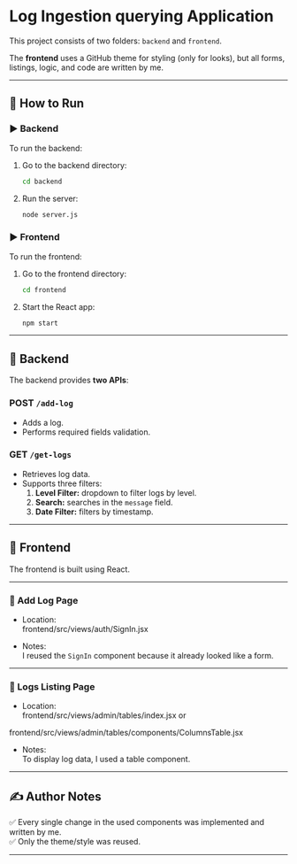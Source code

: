 # Log Ingestion querying Application

This project consists of two folders: `backend` and `frontend`.

The **frontend** uses a GitHub theme for styling (only for looks), but all forms, listings, logic, and code are written by me.

---

## 🚀 How to Run

### ▶️ Backend

To run the backend:

1. Go to the backend directory:
    ```bash
    cd backend
    ```
2. Run the server:
    ```bash
    node server.js
    ```

### ▶️ Frontend

To run the frontend:

1. Go to the frontend directory:
    ```bash
    cd frontend
    ```
2. Start the React app:
    ```bash
    npm start
    ```

---

## 🧩 Backend

The backend provides **two APIs**:

### POST `/add-log`
- Adds a log.
- Performs required fields validation.

### GET `/get-logs`
- Retrieves log data.
- Supports three filters:
  1. **Level Filter:** dropdown to filter logs by level.
  2. **Search:** searches in the `message` field.
  3. **Date Filter:** filters by timestamp.

---

## 🎨 Frontend

The frontend is built using React.

---

### 🔷 Add Log Page

- Location:  
frontend/src/views/auth/SignIn.jsx

- Notes:  
I reused the `SignIn` component because it already looked like a form.  

---

### 🔷 Logs Listing Page

- Location:  
frontend/src/views/admin/tables/index.jsx
or 

frontend/src/views/admin/tables/components/ColumnsTable.jsx

- Notes:  
To display log data, I used a table component.  

---

## ✍️ Author Notes

✅ Every single change in the used components was implemented and written by me.  
✅ Only the theme/style was reused.

---
